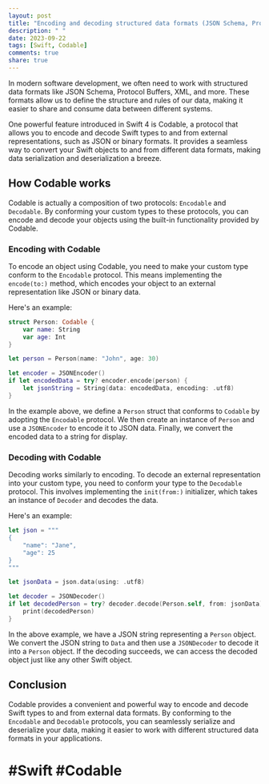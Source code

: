 ```yaml
---
layout: post
title: "Encoding and decoding structured data formats (JSON Schema, Protocol Buffers, etc.) with Codable"
description: " "
date: 2023-09-22
tags: [Swift, Codable]
comments: true
share: true
---
```


In modern software development, we often need to work with structured data formats like JSON Schema, Protocol Buffers, XML, and more. These formats allow us to define the structure and rules of our data, making it easier to share and consume data between different systems. 

One powerful feature introduced in Swift 4 is Codable, a protocol that allows you to encode and decode Swift types to and from external representations, such as JSON or binary formats. It provides a seamless way to convert your Swift objects to and from different data formats, making data serialization and deserialization a breeze.

## How Codable works

Codable is actually a composition of two protocols: `Encodable` and `Decodable`. By conforming your custom types to these protocols, you can encode and decode your objects using the built-in functionality provided by Codable. 

### Encoding with Codable

To encode an object using Codable, you need to make your custom type conform to the `Encodable` protocol. This means implementing the `encode(to:)` method, which encodes your object to an external representation like JSON or binary data. 

Here's an example:

```swift
struct Person: Codable {
    var name: String
    var age: Int
}

let person = Person(name: "John", age: 30)

let encoder = JSONEncoder()
if let encodedData = try? encoder.encode(person) {
    let jsonString = String(data: encodedData, encoding: .utf8)
}
```

In the example above, we define a `Person` struct that conforms to `Codable` by adopting the `Encodable` protocol. We then create an instance of `Person` and use a `JSONEncoder` to encode it to JSON data. Finally, we convert the encoded data to a string for display.

### Decoding with Codable

Decoding works similarly to encoding. To decode an external representation into your custom type, you need to conform your type to the `Decodable` protocol. This involves implementing the `init(from:)` initializer, which takes an instance of `Decoder` and decodes the data.

Here's an example:

```swift
let json = """
{
    "name": "Jane",
    "age": 25
}
"""

let jsonData = json.data(using: .utf8)

let decoder = JSONDecoder()
if let decodedPerson = try? decoder.decode(Person.self, from: jsonData) {
    print(decodedPerson)
}
```

In the above example, we have a JSON string representing a `Person` object. We convert the JSON string to `Data` and then use a `JSONDecoder` to decode it into a `Person` object. If the decoding succeeds, we can access the decoded object just like any other Swift object.

## Conclusion

Codable provides a convenient and powerful way to encode and decode Swift types to and from external data formats. By conforming to the `Encodable` and `Decodable` protocols, you can seamlessly serialize and deserialize your data, making it easier to work with different structured data formats in your applications.

# #Swift #Codable